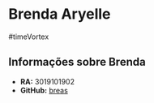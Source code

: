 # Brenda Aryelle
#timeVortex

## Informações sobre Brenda

- **RA:** 3019101902
- **GitHub:** [breas](https://github.com/breas)